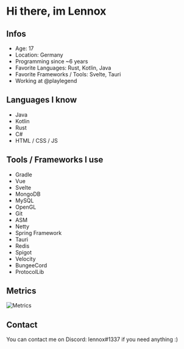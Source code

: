 # Hi there, im Lennox

## Infos
- Age: 17
- Location: Germany
- Programming since ~6 years
- Favorite Languages: Rust, Kotlin, Java
- Favorite Frameworks / Tools: Svelte, Tauri
- Working at @playlegend

## Languages I know
- Java
- Kotlin
- Rust
- C#
- HTML / CSS / JS

## Tools / Frameworks I use
- Gradle
- Vue
- Svelte
- MongoDB
- MySQL
- OpenGL
- Git
- ASM
- Netty
- Spring Framework
- Tauri
- Redis
- Spigot 
- Velocity
- BungeeCord
- ProtocolLib

## Metrics

![Metrics](https://github-readme-stats.vercel.app/api?username=officialLennox&show_icons=true&theme=dark)

## Contact
You can contact me on Discord: lennox#1337 if you need anything :)
